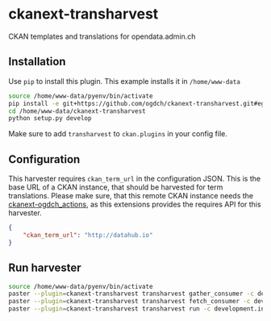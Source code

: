ckanext-transharvest
====================

CKAN templates and translations for opendata.admin.ch

## Installation

Use `pip` to install this plugin. This example installs it in `/home/www-data`

```bash
source /home/www-data/pyenv/bin/activate
pip install -e git+https://github.com/ogdch/ckanext-transharvest.git#egg=ckanext-transharvest --src /home/www-data
cd /home/www-data/ckanext-transharvest
python setup.py develop
```

Make sure to add `transharvest` to `ckan.plugins` in your config file.

## Configuration

This harvester requires `ckan_term_url` in the configuration JSON. This is the base URL of a CKAN instance, that should be harvested for term translations. Please make sure, that this remote CKAN instance needs the [ckanext-ogdch_actions](https://github.com/ogdch/ckanext-ogdch_actions), as this extensions provides the requires API for this harvester.

```json
{
    "ckan_term_url": "http://datahub.io"
}
```

## Run harvester

```bash
source /home/www-data/pyenv/bin/activate
paster --plugin=ckanext-transharvest transharvest gather_consumer -c development.ini &
paster --plugin=ckanext-transharvest transharvest fetch_consumer -c development.ini &
paster --plugin=ckanext-transharvest transharvest run -c development.ini
```
